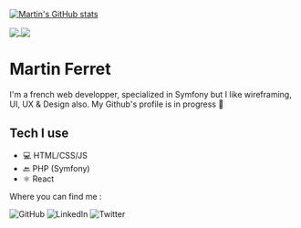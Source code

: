 [![Martin's GitHub stats](https://github-readme-stats.vercel.app/api?username=martinferret)](https://github.com/martinferret/github-readme-stats)

<a href="https://github.com/martinferret/github-readme-stats">
  <img align="center" src="https://github-readme-stats.vercel.app/api/pin/?username=martinferret&repo=github-readme-stats" />
</a>
<a href="https://github.com/anuraghazra/compact">
  <img align="center" src="https://github-readme-stats.vercel.app/api/top-langs/?username=martinferret&layout=compact)](https://github.com/martinferret/github-readme-stats" />
</a>

# Martin Ferret

I'm a french web developper, specialized in Symfony but I like wireframing, UI, UX & Design also. My Github's profile is in progress :construction_worker:

## Tech I use

* 💻 HTML/CSS/JS
* 🔙 PHP (Symfony)
* ⚛️ React


Where you can find me :

![GitHub](https://img.shields.io/badge/github-%23121011.svg?style=for-the-badge&logo=github&logoColor=white)
![LinkedIn](https://img.shields.io/badge/linkedin-%230077B5.svg?style=for-the-badge&logo=linkedin&logoColor=white)
![Twitter](https://img.shields.io/badge/twitter-%231DA1F2.svg?style=for-the-badge&logo=Twitter&logoColor=white)
